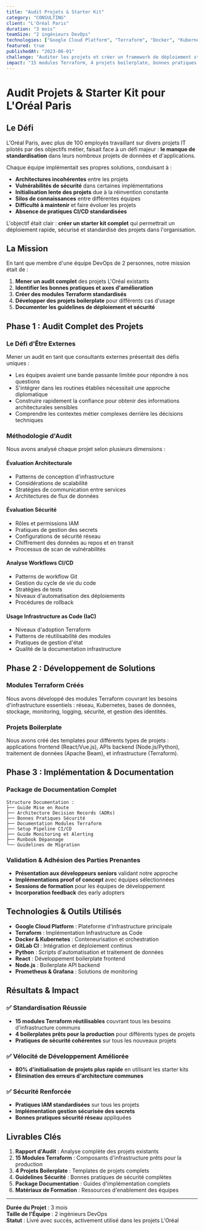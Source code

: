 ```yaml
---
title: "Audit Projets & Starter Kit"
category: "CONSULTING"
client: "L'Oréal Paris"
duration: "3 mois"
teamSize: "2 ingénieurs DevOps"
technologies: ["Google Cloud Platform", "Terraform", "Docker", "Kubernetes", "GitLab CI", "Python", "React", "Node.js"]
featured: true
publishedAt: "2023-06-01"
challenge: "Auditer les projets et créer un framework de déploiement standardisé"
impact: "15 modules Terraform, 4 projets boilerplate, bonnes pratiques standardisées"
---
```


# Audit Projets & Starter Kit pour L'Oréal Paris

## Le Défi

L'Oréal Paris, avec plus de 100 employés travaillant sur divers projets IT pilotés par des objectifs métier, faisait face à un défi majeur : **le manque de standardisation** dans leurs nombreux projets de données et d'applications.

Chaque équipe implémentait ses propres solutions, conduisant à :

- **Architectures incohérentes** entre les projets
- **Vulnérabilités de sécurité** dans certaines implémentations
- **Initialisation lente des projets** due à la réinvention constante
- **Silos de connaissances** entre différentes équipes
- **Difficulté à maintenir** et faire évoluer les projets
- **Absence de pratiques CI/CD standardisées**

L'objectif était clair : **créer un starter kit complet** qui permettrait un déploiement rapide, sécurisé et standardisé des projets dans l'organisation.

## La Mission

En tant que membre d'une équipe DevOps de 2 personnes, notre mission était de :

1. **Mener un audit complet** des projets L'Oréal existants
2. **Identifier les bonnes pratiques et axes d'amélioration**
3. **Créer des modules Terraform standardisés**
4. **Développer des projets boilerplate** pour différents cas d'usage
5. **Documenter les guidelines de déploiement et sécurité**

## Phase 1 : Audit Complet des Projets

### Le Défi d'Être Externes

Mener un audit en tant que consultants externes présentait des défis uniques :
- Les équipes avaient une bande passante limitée pour répondre à nos questions
- S'intégrer dans les routines établies nécessitait une approche diplomatique
- Construire rapidement la confiance pour obtenir des informations architecturales sensibles
- Comprendre les contextes métier complexes derrière les décisions techniques

### Méthodologie d'Audit

Nous avons analysé chaque projet selon plusieurs dimensions :

#### **Évaluation Architecturale**
- Patterns de conception d'infrastructure
- Considérations de scalabilité
- Stratégies de communication entre services
- Architectures de flux de données

#### **Évaluation Sécurité**
- Rôles et permissions IAM
- Pratiques de gestion des secrets
- Configurations de sécurité réseau
- Chiffrement des données au repos et en transit
- Processus de scan de vulnérabilités

#### **Analyse Workflows CI/CD**
- Patterns de workflow Git
- Gestion du cycle de vie du code
- Stratégies de tests
- Niveaux d'automatisation des déploiements
- Procédures de rollback

#### **Usage Infrastructure as Code (IaC)**
- Niveaux d'adoption Terraform
- Patterns de réutilisabilité des modules
- Pratiques de gestion d'état
- Qualité de la documentation infrastructure


## Phase 2 : Développement de Solutions

### Modules Terraform Créés

Nous avons développé des modules Terraform couvrant les besoins d'infrastructure essentiels : réseau, Kubernetes, bases de données, stockage, monitoring, logging, sécurité, et gestion des identités.

### Projets Boilerplate

Nous avons créé des templates pour différents types de projets : applications frontend (React/Vue.js), APIs backend (Node.js/Python), traitement de données (Apache Beam), et infrastructure (Terraform).

## Phase 3 : Implémentation & Documentation

### Package de Documentation Complet

```
Structure Documentation :
├── Guide Mise en Route
├── Architecture Decision Records (ADRs)
├── Bonnes Pratiques Sécurité
├── Documentation Modules Terraform
├── Setup Pipeline CI/CD
├── Guide Monitoring et Alerting
├── Runbook Dépannage
└── Guidelines de Migration
```

### Validation & Adhésion des Parties Prenantes

- **Présentation aux développeurs seniors** validant notre approche
- **Implémentations proof of concept** avec équipes sélectionnées
- **Sessions de formation** pour les équipes de développement
- **Incorporation feedback** des early adopters

## Technologies & Outils Utilisés

- **Google Cloud Platform** : Plateforme d'infrastructure principale
- **Terraform** : Implémentation Infrastructure as Code
- **Docker & Kubernetes** : Conteneurisation et orchestration
- **GitLab CI** : Intégration et déploiement continus
- **Python** : Scripts d'automatisation et traitement de données
- **React** : Développement boilerplate frontend
- **Node.js** : Boilerplate API backend
- **Prometheus & Grafana** : Solutions de monitoring

## Résultats & Impact

### ✅ **Standardisation Réussie**
- **15 modules Terraform réutilisables** couvrant tous les besoins d'infrastructure communs
- **4 boilerplates prêts pour la production** pour différents types de projets
- **Pratiques de sécurité cohérentes** sur tous les nouveaux projets

### ✅ **Vélocité de Développement Améliorée**
- **80% d'initialisation de projets plus rapide** en utilisant les starter kits
- **Élimination des erreurs d'architecture communes**

### ✅ **Sécurité Renforcée**
- **Pratiques IAM standardisées** sur tous les projets
- **Implémentation gestion sécurisée des secrets**
- **Bonnes pratiques sécurité réseau** appliquées


## Livrables Clés

1. **Rapport d'Audit** : Analyse complète des projets existants
2. **15 Modules Terraform** : Composants d'infrastructure prêts pour la production
3. **4 Projets Boilerplate** : Templates de projets complets
4. **Guidelines Sécurité** : Bonnes pratiques de sécurité complètes
5. **Package Documentation** : Guides d'implémentation complets
6. **Matériaux de Formation** : Ressources d'enablement des équipes


---

**Durée du Projet** : 3 mois  
**Taille de l'Équipe** : 2 ingénieurs DevOps  
**Statut** : Livré avec succès, activement utilisé dans les projets L'Oréal